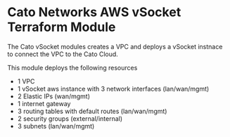 # Cato Networks AWS vSocket Terraform Module

The Cato vSocket modules creates a VPC and deploys a vSocket instnace to connect the VPC to the Cato Cloud.

This module deploys the following resources
- 1 VPC
- 1 vSocket aws instance with 3 network interfaces (lan/wan/mgmt)
- 2 Elastic IPs (wan/mgmt)
- 1 internet gateway
- 3 routing tables with default routes (lan/wan/mgmt)
- 2 security groups (external/internal)
- 3 subnets (lan/wan/mgmt)


